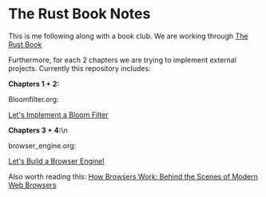 # The Rust Book Notes

This is me following along with a book club. 
We are working through [The Rust Book](https://doc.rust-lang.org/stable/book/title-page.html)

Furthermore, for each 2 chapters we are trying to implement external projects.
Currently this repository includes:

**Chapters 1 + 2:**

Bloomfilter.org: 

[Let's Implement a Bloom Filter](https://onatm.dev/2020/08/10/let-s-implement-a-bloom-filter/)

**Chapters 3 + 4:**\n

browser_engine.org:

[Let's Build a Browser Engine!](https://limpet.net/mbrubeck/2014/08/08/toy-layout-engine-1.html)

Also worth reading this: [How Browsers Work: Behind the Scenes of Modern Web Browsers](https://www.html5rocks.com/en/tutorials/internals/howbrowserswork/)
